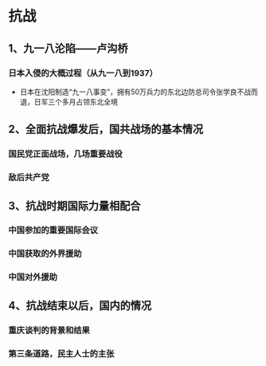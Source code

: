 # 抗战

## 1、九一八沦陷——卢沟桥

### 日本入侵的大概过程（从九一八到1937）

- 日本在沈阳制造“九一八事变”，拥有50万兵力的东北边防总司令张学良不战而退，日军三个多月占领东北全境

## 2、全面抗战爆发后，国共战场的基本情况

### 国民党正面战场，几场重要战役

### 敌后共产党

## 3、抗战时期国际力量相配合

### 中国参加的重要国际会议

### 中国获取的外界援助

### 中国对外援助

## 4、抗战结束以后，国内的情况

### 重庆谈判的背景和结果

### 第三条道路，民主人士的主张